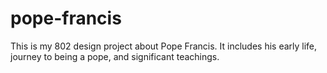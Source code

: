 # pope-francis
This is my 802 design project about Pope Francis. It includes his early life, journey to being a pope, and significant teachings. 
